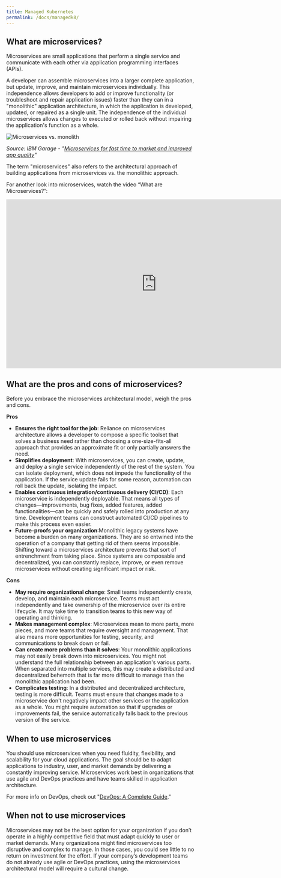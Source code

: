 ```yaml
---
title: Managed Kubernetes
permalink: /docs/managedk8/
---
```


<h2>What are microservices?</h2>
<p>Microservices are small applications that perform a single service and communicate with each other via application programming interfaces (APIs).</p>

<p>
A developer can assemble microservices into a larger complete application, but update, improve, and maintain microservices individually. This independence allows developers to add or improve functionality (or troubleshoot and repair application issues) faster than they can in a "monolithic" application architecture, in which the application is developed, updated, or repaired as a single unit. The independence of the individual microservices allows changes to executed or rolled back without impairing the application's function as a whole.
</p>

<img src="//1.cms.s81c.com/sites/default/files/2019-06-03/microservices-misconceptions_0.png" alt="Microservices vs. monolith">

<p><em>Source: IBM Garage - "<a href="https://www.ibm.com/cloud/garage/architectures/microservices">Microservices for fast time to market and improved app quality</a>"</em></p>

<p>The term "microservices" also refers to the architectural approach of building applications from microservices vs. the monolithic approach.</p>

<p>For another look into microservices, watch the video “What are Microservices?”:</p>

<iframe width="800" height="450" src="https://www.youtube.com/embed/CdBtNQZH8a4" frameborder="0" allow="autoplay; encrypted-media" allowfullscreen></iframe>

<h2>What are the pros and cons of microservices?</h2>

<p>
Before you embrace the microservices architectural model, weigh the pros and cons.
</p>

<p><b>Pros</b></p>
<ul>
<li>
<b>Ensures the right tool for the job</b>: Reliance on microservices architecture allows a developer to compose a specific toolset that solves a business need rather than choosing a one-size-fits-all approach that provides an approximate fit or only partially answers the need.
</li>
<li>
<b>Simplifies deployment</b>: With microservices, you can create, update, and deploy a single service independently of the rest of the system. You can isolate deployment, which does not impede the functionality of the application. If the service update fails for some reason, automation can roll back the update, isolating the impact.
</li>
<li>
<b>Enables continuous integration/continuous delivery (CI/CD)</b>: Each microservice is independently deployable. That means all types of changes—improvements, bug fixes, added features, added functionalities—can be quickly and safely rolled into production at any time. Development teams can construct automated CI/CD pipelines to make this process even easier.
</li>
<li>
<b>Future-proofs your organization</b>:Monolithic legacy systems have become a burden on many organizations. They are so entwined into the operation of a company that getting rid of them seems impossible. Shifting toward a microservices architecture prevents that sort of entrenchment from taking place. Since systems are composable and decentralized, you can constantly replace, improve, or even remove microservices without creating significant impact or risk.
</li>
</ul>


<p><b>Cons</b></p>
<ul>
<li>
<b>May require organizational change</b>: Small teams independently create, develop, and maintain each microservice. Teams must act independently and take ownership of the microservice over its entire lifecycle. It may take time to transition teams to this new way of operating and thinking.
</li>
<li>
<b>Makes management complex</b>: Microservices mean to more parts, more pieces, and more teams that require oversight and management. That also means more opportunities for testing, security, and communications to break down or fail.
</li>
<li>
<b>Can create more problems than it solves</b>: Your monolithic applications may not easily break down into microservices. You might not understand the full relationship between an application's various parts. When separated into multiple services, this may create a distributed and decentralized behemoth that is far more difficult to manage than the monolithic application had been.
</li>
<li>
<b>Complicates testing</b>: In a distributed and decentralized architecture, testing is more difficult. Teams must ensure that changes made to a microservice don't negatively impact other services or the application as a whole. You might require automation so that if upgrades or improvements fail, the service automatically falls back to the previous version of the service.
</li>
</ul>

<h2>When to use microservices</h2>
<p>
You should use microservices when you need fluidity, flexibility, and scalability for your cloud applications. The goal should be to adapt applications to industry, user, and market demands by delivering a constantly improving service. Microservices work best in organizations that use agile and DevOps practices and have teams skilled in application architecture.
</p>
<p>For more info on DevOps, check out "<a href="https://www.ibm.com/cloud/learn/devops-a-complete-guide">DevOps: A Complete Guide</a>."</p>

<h2>When not to use microservices</h2>
<p>
Microservices may not be the best option for your organization if you don’t operate in a highly competitive field that must adapt quickly to user or market demands. Many organizations might find microservices too disruptive and complex to manage. In those cases, you could see little to no return on investment for the effort. If your company’s development teams do not already use agile or DevOps practices, using the microservices architectural model will require a cultural change.
</p>
